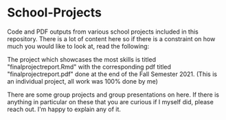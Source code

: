 # School-Projects
Code and PDF outputs from various school projects included in this repository. There is a lot of content here so if there is a constraint on how much you would like to look at, read the following:

The project which showcases the most skills is titled "finalprojectreport.Rmd" with the corresponding pdf titled "finalprojectreport.pdf" done at the end of the Fall Semester 2021. (This is an individual project, all work was 100% done by me)

There are some group projects and group presentations on here. If there is anything in particular on these that you are curious if I myself did, please reach out. I'm happy to explain any of it.

